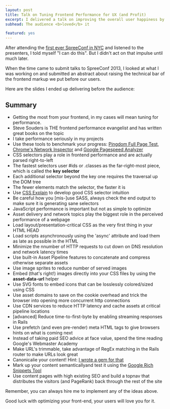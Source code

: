 ```yaml
---
layout: post
title: Talk on Tuning Frontend Performance for UX (and Profit)
excerpt: I delivered a talk on improving the overall user happiness by speeding up the slowest part of any webapp - the frontend.
subhead: The audience <b>loved</b> it

featured: yes
---
```


After attending the [first ever SpreeConf in NYC](http://spreecommerce.com/blog/best-spreeconf-ever) and listened to the presenters, I told myself "I can do this". But I didn't act on that impulse until much later.

When the time came to submit talks to SpreeConf 2013, I looked at what I was working on and submitted an abstract about raising the technical bar of the frontend markup we put before our users.

Here are the slides I ended up delivering before the audience:

<script async="async" class="speakerdeck-embed" data-id="8e368a70a36501306e961ed4f3fbbc75" data-ratio="1.33333333333333" src="//speakerdeck.com/assets/embed.js"></script>

## Summary

 -   Getting the most from your frontend, in my cases will mean tuning for performance. 
 -   Steve Souders is THE frontend performance evangelist and has written great books on the topic
 -   I take performance seriously in my projects
 -   Use these tools to benchmark your progress: [Pingdom Full Page Test](http://tools.pingdom.com/fpt/), [Chrome's Network Inspector](https://developers.google.com/chrome-developer-tools/docs/network) and [Google Pagespeed Analyzer](https://developers.google.com/speed/pagespeed/)
 -   CSS selectors play a role in frontend performance and are actually parsed right-to-left
 -   The fastest selectors user #ids or .classes as the far-right-most piece, which is called the **key selector**
 -   Each additional selector beyond the key one requires the traversal up the DOM tree
 -   The fewer elements match the selector, the faster it is
 -   Use [CSS Explain](https://github.com/josh/css-explain) to develop good CSS selector intuition
 -   Be careful how you [mis-]use SASS, always check the end output to make sure it is generating sane selectors
 -   JavaScript performance is important but not as simple to optimize
 -   Asset delivery and network topics play the biggest role in the perceived performance of a webpage
 -   Load layout/presentation-critical CSS as the very first thing in your HTML HEAD
 -   Load scripts asynchronously using the 'async' attribute and load them as late as possible in the HTML
 -   Minimize the nnumber of HTTP requests to cut down on DNS resolution and network latency times
 -   Use built-in Asset Pipeline features to concatenate and compress otherwise separate assets
 -   Use image sprites to reduce number of served images
 -   Embed (that's right!) images directly into your CSS files by using the **asset-data-url** helper
 -   Use SVG fonts to embed icons that can be losslessly colored/sized using CSS
 -   Use asset domains to save on the cookie overhead and trick the browser into opening more concurrent http connections
 -   Use CDN services to reduce HTTP latency and cache assets at critical pipeline locations
 -   [advanced] Reduce time-to-first-byte by enabling streaming responses in Rails
 -   Use prefetch (and even pre-render) meta HTML tags to give browsers hints on what is coming next
 -   Instead of taking paid SEO advice at face value, spend the time reading Google's Webmaster Academy
 -   Make URL's trimmable, take advantage of RegEx matching in the Rails router to make URLs look great
 -   Canonicalie your content! Hint: [I wrote a gem for that](/2013/08/22/rails-content-canonicalization-gem.html)
 -   Mark up your content semanticallyand test it using the [Google Rich Snippets Tool](http://www.google.com/webmasters/tools/richsnippets)
 -   Use content pages with high existing SEO and build a topnav that distributes the visitors (and PageRank) back through the rest of the site

Remember, you can always hire me to implement any of the ideas above.

Good luck with optimizing your front-end, your users will love you for it.
